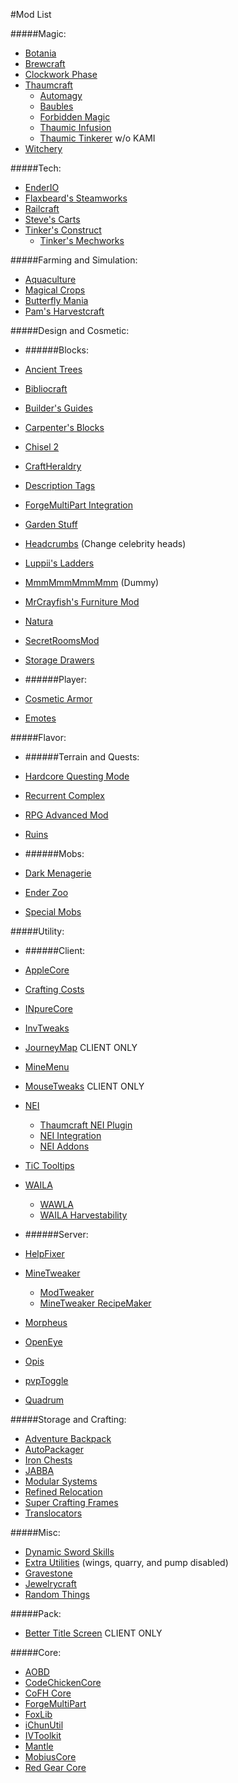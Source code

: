 #Mod List

#####Magic:
* [Botania](http://vazkii.us/mod/Botania/)
* [Brewcraft](http://www.curse.com/mc-mods/minecraft/brewcraft)
* [Clockwork Phase](http://www.minecraftforum.net/forums/mapping-and-modding/minecraft-mods/2288839-clockwork-phase-1-7-10_1-0-time-magic-all-wrapped)
* [Thaumcraft](http://www.minecraftforum.net/forums/mapping-and-modding/minecraft-mods/1292130-thaumcraft-4-2-1-4-updated-2014-10-10)
  * [Automagy](http://www.minecraftforum.net/forums/mapping-and-modding/minecraft-mods/wip-mods/2125369-tc4-addon-automagy-automation-and-logistics-v0-16)
  * [Baubles](http://www.minecraftforum.net/forums/mapping-and-modding/minecraft-mods/1294623-baubles-1-0-1-10-updated-5-12-2014)
  * [Forbidden Magic](http://minecraft.curseforge.com/mc-mods/224237-forbidden-magic)
  * [Thaumic Infusion](http://www.minecraftforum.net/forums/mapping-and-modding/minecraft-mods/wip-mods/1445452-tc4-add-on-thaumic-infusion-public-beta-is-out)
  * [Thaumic Tinkerer](http://minecraft.curseforge.com/mc-mods/75598-thaumic-tinkerer) w/o KAMI
* [Witchery](http://www.minecraftforum.net/forums/mapping-and-modding/minecraft-mods/wip-mods/1445248-witchery-0-20-6)

#####Tech:
* [EnderIO](http://enderio.com/)
* [Flaxbeard's Steamworks](http://minecraft.curseforge.com/mc-mods/224867-flaxbeards-steam-power)
* [Railcraft](http://www.curse.com/mc-mods/minecraft/railcraft)
* [Steve's Carts](http://stevescarts.wikia.com/wiki/Steve's_Carts_Wiki)
* [Tinker's Construct](http://www.minecraftforum.net/forums/mapping-and-modding/minecraft-mods/2218638-tinkers-construct)
  * [Tinker's Mechworks](http://www.minecraftforum.net/forums/mapping-and-modding/minecraft-mods/2261817-tinkers-mechworks)

#####Farming and Simulation:
* [Aquaculture](http://minecraft.curseforge.com/mc-mods/60028-aquaculture)
* [Magical Crops](http://www.minecraftforum.net/forums/mapping-and-modding/minecraft-mods/1287451-magical-crops-farm-your-resources-3-2-0-now-with)
* [Butterfly Mania](http://www.minecraftforum.net/forums/mapping-and-modding/minecraft-mods/1284684-v1-2-1-butterfly-mania-150-unique-butterflies)
* [Pam's Harvestcraft](http://www.minecraftforum.net/forums/mapping-and-modding/minecraft-mods/1294413-pams-mods-dec-12th-harvestcraft-1-7-10d)

#####Design and Cosmetic:

* ######Blocks:
 * [Ancient Trees](https://github.com/MinecraftModArchive/Dendrology)
 * [Bibliocraft](http://www.bibliocraftmod.com/)
 * [Builder's Guides](http://www.minecraftforum.net/forums/mapping-and-modding/minecraft-mods/2166202-builders-guides-v1-0-0)
 * [Carpenter's Blocks](http://www.carpentersblocks.com/)
 * [Chisel 2](http://www.curse.com/mc-mods/minecraft/225236-chisel-2)
 * [CraftHeraldry](http://www.minecraftforum.net/forums/mapping-and-modding/minecraft-mods/2165317-craftheraldry-coats-of-arms-in-minecraft-over-1200)
 * [Description Tags](http://www.minecraftforum.net/forums/mapping-and-modding/minecraft-mods/2125698-description-tags)
 * [ForgeMultiPart Integration](http://www.minecraftforum.net/forums/mapping-and-modding/minecraft-mods/1295119-1-6-1-7-forge-forgemultipart-integration-v1-2-2-1)
 * [Garden Stuff](http://www.minecraftforum.net/forums/mapping-and-modding/minecraft-mods/2163513-garden-stuff-updated-aug-23-14)
 * [Headcrumbs](http://www.minecraftforum.net/forums/mapping-and-modding/minecraft-mods/2184837-headcrumbs-celebrities-heads-as-dungeon-loot-heads) (Change celebrity heads)
 * [Luppii's Ladders](http://www.minecraftforum.net/forums/mapping-and-modding/minecraft-mods/1294764-luppiis-ladders)
 * [MmmMmmMmmMmm](http://www.curse.com/mc-mods/minecraft/225738-mmmmmmmmmmmm) (Dummy)
 * [MrCrayfish's Furniture Mod](http://www.minecraftforum.net/forums/mapping-and-modding/minecraft-mods/1282349-mrcrayfishs-furniture-mod-v3-4-7-the-kitchen)
 * [Natura](http://www.minecraftforum.net/forums/mapping-and-modding/minecraft-mods/1294968-natura)
 * [SecretRoomsMod](http://www.minecraftforum.net/forums/mapping-and-modding/minecraft-mods/1276042-v4-6-3-v4-7-0-alpha-secretroomsmod-hidden-trapped)
 * [Storage Drawers](http://www.minecraftforum.net/forums/mapping-and-modding/minecraft-mods/2198533-storage-drawers-v1-2-0-updated-nov-29-14)

* ######Player:
 * [Cosmetic Armor](http://www.curse.com/mc-mods/minecraft/225812-cosmetic-armor)
 * [Emotes](http://www.minecraftforum.net/forums/mapping-and-modding/minecraft-mods/2214387-emotes-dance-wave-facepalm-gangnam-style)
 
#####Flavor:

* ######Terrain and Quests:
 * [Hardcore Questing Mode](http://www.curse.com/mc-mods/minecraft/hardcore-questing-mode)
 * [Recurrent Complex](http://www.curse.com/mc-mods/minecraft/223150-recurrent-complex)
 * [RPG Advanced Mod](http://www.curse.com/mc-mods/minecraft/220611-rpg-advanced-mod)
 * [Ruins](http://atomicstryker.net/ruins.php)


* ######Mobs:
 * [Dark Menagerie](http://www.curse.com/mc-mods/minecraft/224039-dark-menagerie)
 * [Ender Zoo](http://enderio.com/)
 * [Special Mobs](http://www.curse.com/mc-mods/minecraft/special-mobs)

#####Utility:

* ######Client: 
 * [AppleCore](http://www.minecraftforum.net/forums/mapping-and-modding/minecraft-mods/2222837-applecore-an-api-for-modifying-the-food-and-hunger)
 * [Crafting Costs](http://www.curse.com/mc-mods/minecraft/224427-craftingcosts)
 * [INpureCore](http://www.minecraftforum.net/forums/mapping-and-modding/minecraft-mods/2196459-1-7-10-inpure-projects-denoflions-mods)
 * [InvTweaks](http://www.minecraftforum.net/forums/mapping-and-modding/minecraft-mods/1288184-inventory-tweaks-1-58-july-25)
 * [JourneyMap](http://www.minecraftforum.net/forums/mapping-and-modding/minecraft-mods/1278348-journeymap-5-0-1-realtime-mapping-in-game-or-in-a) CLIENT ONLY
 * [MineMenu](http://www.minecraftforum.net/forums/mapping-and-modding/minecraft-mods/2141720-minemenu-v1-2-0-radial-menu-nuff-said)
 * [MouseTweaks](http://minecraft.curseforge.com/mc-mods/60089-mouse-tweaks) CLIENT ONLY
 * [NEI](http://www.minecraftforum.net/forums/mapping-and-modding/minecraft-mods/1279956-chickenbones-mods)
   * [Thaumcraft NEI Plugin](http://www.minecraftforum.net/forums/mapping-and-modding/minecraft-mods/2237271-1-6-4-1-7-10-thaumcraft-nei-plugin-nei)
    * [NEI Integration](http://www.curse.com/mc-mods/minecraft/225251-nei-integration)
    * [NEI Addons](http://www.minecraftforum.net/forums/mapping-and-modding/minecraft-mods/1289113-nei-addons-v1-12-3-now-supports-botany-flower)
 * [TiC Tooltips](http://www.minecraftforum.net/forums/mapping-and-modding/minecraft-mods/1294501-tic-tooltips-in-game-tinkers-construct-tool)
 * [WAILA](http://www.curse.com/mc-mods/minecraft/waila)
   * [WAWLA](http://www.curse.com/mc-mods/minecraft/224712-wawla-what-are-we-looking-at)
    * [WAILA Harvestability](http://www.curse.com/mc-mods/minecraft/waila-harvestability)

* ######Server:
 * [HelpFixer](http://www.curse.com/mc-mods/minecraft/223797-helpfixer)
 * [MineTweaker](http://www.minecraftforum.net/forums/mapping-and-modding/minecraft-mods/1290366-1-6-4-1-7-x-minetweaker-3-customize-your)
   * [ModTweaker](http://www.minecraftforum.net/forums/mapping-and-modding/minecraft-mods/wip-mods/2093121-1-7-x-modtweaker-0-6-minetweaker-addon)
   * [MineTweaker RecipeMaker](http://minecraft.curseforge.com/mc-mods/226294-minetweaker-recipemaker)
 * [Morpheus](http://www.curse.com/mc-mods/minecraft/morpheus)
 * [OpenEye](http://openeye.openmods.info/download)
 * [Opis](http://www.curse.com/mc-mods/minecraft/opis)
 * [pvpToggle](http://www.curse.com/mc-mods/minecraft/223394-pvptoggle)
 * [Quadrum](http://www.curse.com/mc-mods/minecraft/223773-quadrum)

#####Storage and Crafting:
* [Adventure Backpack](http://www.minecraftforum.net/forums/mapping-and-modding/minecraft-mods/wip-mods/2252109-wip-adventure-backpack-mod-0-7-0-beta)
* [AutoPackager](http://www.curse.com/mc-mods/minecraft/221457-autopackager)
* [Iron Chests](https://github.com/progwml6/ironchest)
* [JABBA](http://www.curse.com/mc-mods/minecraft/jabba)
* [Modular Systems](https://github.com/TeamCoS/Modular-Systems/wiki)
* [Refined Relocation](http://www.minecraftforum.net/forums/mapping-and-modding/minecraft-mods/1293062-refined-relocation-1-0-6-solves-your)
* [Super Crafting Frames](http://www.curse.com/mc-mods/minecraft/super-crafting-frame)
* [Translocators](http://www.minecraftforum.net/forums/mapping-and-modding/minecraft-mods/1279956-chickenbones-mods)

#####Misc:
* [Dynamic Sword Skills](http://minecraft.curseforge.com/mc-mods/226360-dynamic-sword-skills)
* [Extra Utilities](http://www.minecraftforum.net/forums/mapping-and-modding/minecraft-mods/wip-mods/1443963-extra-utilities-v1-1-0k) (wings, quarry, and pump disabled)
* [Gravestone](http://www.minecraftforum.net/forums/mapping-and-modding/minecraft-mods/1288082-gravestone-mod-v2-11-1)
* [Jewelrycraft](http://www.minecraftforum.net/forums/mapping-and-modding/minecraft-mods/1293063-1-7-10-sp-mp-lan-jewelrycraft-custom-molten-metal)
* [Random Things](http://www.minecraftforum.net/forums/mapping-and-modding/minecraft-mods/1289551-1-6-x-1-7-2-1-7-10-random-things-2-1-5)

#####Pack:
* [Better Title Screen](http://www.curse.com/mc-mods/minecraft/224223-better-title-screen) CLIENT ONLY

#####Core:
*	[AOBD](http://www.minecraftforum.net/forums/mapping-and-modding/minecraft-mods/1293528-aobd-2-process-all-the-ores)
* [CodeChickenCore](http://chickenbones.net/Pages/links.html)
* [CoFH Core](http://minecraft.curseforge.com/mc-mods/69162-cofhcore)
* [ForgeMultiPart](https://github.com/Chicken-Bones/ForgeMultipart)
* [FoxLib](http://minecraft.curseforge.com/mc-mods/223291-foxlib)
* [iChunUtil](http://ichun.us/mods/ichunutil/)
* [IVToolkit](http://www.curse.com/mc-mods/minecraft/224535-ivtoolkit)
* [Mantle](http://www.minecraftforum.net/forums/mapping-and-modding/minecraft-mods/2218638-tinkers-construct)
* [MobiusCore](http://www.curse.com/mc-mods/minecraft/mobiuscore)
* [Red Gear Core](http://minecraft.curseforge.com/mc-mods/59694-chemcraft-core)
